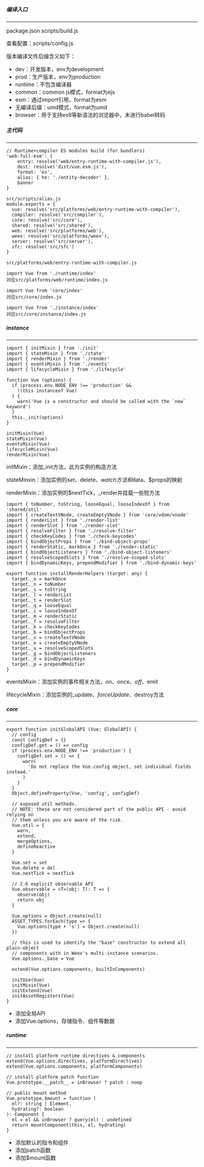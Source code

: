 ##### 编译入口

------

package.json scripts/build.js

查看配置：scripts/config.js

版本编译文件后缀含义如下：

- dev：开发版本，env为development
- prod：生产版本，env为production
- runtime：不包含编译器
- common：common js模式，format为ejs
- esm：通过import引用，format为esm
- 无编译后缀：umd模式，format为umd
- browser：用于支持es6等新语法的浏览器中，未进行babel转码

##### 主代码

------

```
// Runtime+compiler ES modules build (for bundlers)
'web-full-esm': {
	entry: resolve('web/entry-runtime-with-compiler.js'),
	dest: resolve('dist/vue.esm.js'),
	format: 'es',
	alias: { he: './entity-decoder' },
	banner
}

src/scripts/alias.js
module.exports = {
  vue: resolve('src/platforms/web/entry-runtime-with-compiler'),
  compiler: resolve('src/compiler'),
  core: resolve('src/core'),
  shared: resolve('src/shared'),
  web: resolve('src/platforms/web'),
  weex: resolve('src/platforms/weex'),
  server: resolve('src/server'),
  sfc: resolve('src/sfc')
}

src/platforms/web/entry-runtime-with-compiler.js

import Vue from './runtime/index'
对应src/platforms/web/runtime/index.js

import Vue from 'core/index'
对应src/core/index.js

import Vue from './instance/index'
对应src/core/instance/index.js
```

##### instance

------

```
import { initMixin } from './init'
import { stateMixin } from './state'
import { renderMixin } from './render'
import { eventsMixin } from './events'
import { lifecycleMixin } from './lifecycle'

function Vue (options) {
  if (process.env.NODE_ENV !== 'production' &&
    !(this instanceof Vue)
  ) {
    warn('Vue is a constructor and should be called with the `new` keyword')
  }
  this._init(options)
}

initMixin(Vue)
stateMixin(Vue)
eventsMixin(Vue)
lifecycleMixin(Vue)
renderMixin(Vue)
```

initMixin：添加_init方法，此为实例的构造方法

stateMinxin：添加实例的$set、$delete、$watch方法和$data、$props的映射

renderMixin：添加实例的$nextTick，_render并挂载一些短方法

```
import { toNumber, toString, looseEqual, looseIndexOf } from 'shared/util'
import { createTextVNode, createEmptyVNode } from 'core/vdom/vnode'
import { renderList } from './render-list'
import { renderSlot } from './render-slot'
import { resolveFilter } from './resolve-filter'
import { checkKeyCodes } from './check-keycodes'
import { bindObjectProps } from './bind-object-props'
import { renderStatic, markOnce } from './render-static'
import { bindObjectListeners } from './bind-object-listeners'
import { resolveScopedSlots } from './resolve-scoped-slots'
import { bindDynamicKeys, prependModifier } from './bind-dynamic-keys'

export function installRenderHelpers (target: any) {
  target._o = markOnce
  target._n = toNumber
  target._s = toString
  target._l = renderList
  target._t = renderSlot
  target._q = looseEqual
  target._i = looseIndexOf
  target._m = renderStatic
  target._f = resolveFilter
  target._k = checkKeyCodes
  target._b = bindObjectProps
  target._v = createTextVNode
  target._e = createEmptyVNode
  target._u = resolveScopedSlots
  target._g = bindObjectListeners
  target._d = bindDynamicKeys
  target._p = prependModifier
}
```

eventsMixin：添加实例的事件相关方法，$on、$once、$off、$emit

lifecycleMixin：添加实例的_update、$forceUpdate、$destroy方法

##### core

------

```
export function initGlobalAPI (Vue: GlobalAPI) {
  // config
  const configDef = {}
  configDef.get = () => config
  if (process.env.NODE_ENV !== 'production') {
    configDef.set = () => {
      warn(
        'Do not replace the Vue.config object, set individual fields instead.'
      )
    }
  }
  Object.defineProperty(Vue, 'config', configDef)

  // exposed util methods.
  // NOTE: these are not considered part of the public API - avoid relying on
  // them unless you are aware of the risk.
  Vue.util = {
    warn,
    extend,
    mergeOptions,
    defineReactive
  }

  Vue.set = set
  Vue.delete = del
  Vue.nextTick = nextTick

  // 2.6 explicit observable API
  Vue.observable = <T>(obj: T): T => {
    observe(obj)
    return obj
  }

  Vue.options = Object.create(null)
  ASSET_TYPES.forEach(type => {
    Vue.options[type + 's'] = Object.create(null)
  })

  // this is used to identify the "base" constructor to extend all plain-object
  // components with in Weex's multi-instance scenarios.
  Vue.options._base = Vue

  extend(Vue.options.components, builtInComponents)

  initUse(Vue)
  initMixin(Vue)
  initExtend(Vue)
  initAssetRegisters(Vue)
}
```

- 添加全局API
- 添加Vue.options，存储指令、组件等数据

##### runtime

------

```
// install platform runtime directives & components
extend(Vue.options.directives, platformDirectives)
extend(Vue.options.components, platformComponents)

// install platform patch function
Vue.prototype.__patch__ = inBrowser ? patch : noop

// public mount method
Vue.prototype.$mount = function (
  el?: string | Element,
  hydrating?: boolean
): Component {
  el = el && inBrowser ? query(el) : undefined
  return mountComponent(this, el, hydrating)
}
```

- 添加默认的指令和组件
- 添加patch函数
- 添加$mount函数